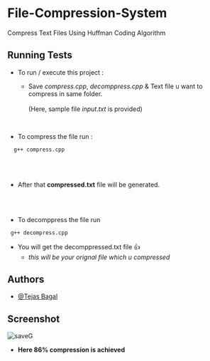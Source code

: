
# File-Compression-System
Compress Text Files Using Huffman Coding Algorithm


## Running Tests

* To run / execute this project : 


  * Save *compress.cpp*, *decomppress.cpp* & Text file u want to compress in same folder.<br><br>
(Here, sample file *input.txt* is provided)


<br>

* To compress the file run :
```bash
  g++ compress.cpp
```

<br>
<br>

 * After that **compressed.txt** file will be generated.<br><br>

<br>

* To decomppress the file run 

 ```bash
  g++ decompress.cpp
```

* You will get the decomppressed.txt file :thumbsup:
  * *this will be your orignal file which u compressed*
  
## Authors

- [@Tejas Bagal](https://www.linkedin.com/in/tejas-bagal-828a611b2/)



## Screenshot

![saveG](https://user-images.githubusercontent.com/58545228/122533538-4f7c5f00-d03f-11eb-869d-717c0fc7c11d.PNG)

* **Here 86% compression is achieved** 
